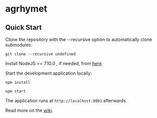 agrhymet
==========

Quick Start
------------

Clone the repository with the --recursive option to automatically clone submodules:

`git clone --recursive undefined`

Install NodeJS >= 7.10.0 , if needed, from [here](https://nodejs.org/en/download/releases/).

Start the development application locally:

`npm install`

`npm start`

The application runs at `http://localhost:8081` afterwards.

Read more on the [wiki](undefined/wiki).
